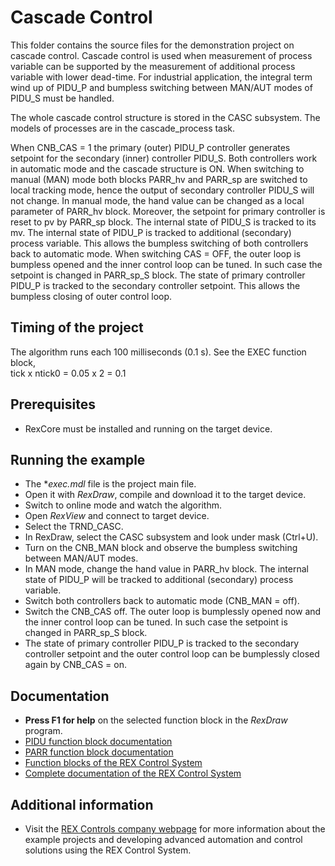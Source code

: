 ﻿Cascade Control 
===============

This folder contains the source files for the demonstration project on cascade 
control. Cascade control is used when measurement of process variable can be 
supported by the measurement of additional process variable with lower 
dead-time. For industrial application, the integral term wind up of PIDU_P and 
bumpless switching between MAN/AUT modes of PIDU_S must be handled.

The whole cascade control structure is stored in the CASC subsystem. The models
of processes are in the cascade_process task.

When CNB_CAS = 1 the primary (outer) PIDU_P controller generates setpoint for 
the secondary (inner) controller PIDU_S. Both controllers work in automatic mode 
and the cascade structure is ON. When switching to manual (MAN) mode both blocks 
PARR_hv and PARR_sp are switched to local tracking mode, hence the output of 
secondary controller PIDU_S will not change. In manual mode, the hand value can 
be changed as a local parameter of PARR_hv block. Moreover, the setpoint for 
primary controller is reset to pv by PARR_sp block. The internal state of PIDU_S 
is tracked to its mv. The internal state of PIDU_P is tracked to additional 
(secondary) process variable. This allows the bumpless switching of both 
controllers back to automatic mode. When switching CAS = OFF, the outer loop is 
bumpless opened and the inner control loop can be tuned. In such case the 
setpoint is changed in PARR_sp_S block. The state of primary controller PIDU_P 
is tracked to the secondary controller setpoint. This allows the bumpless 
closing of outer control loop.
 
## Timing of the project ##

The algorithm runs each 100 milliseconds (0.1 s). See the EXEC function block,  
tick x ntick0 = 0.05 x 2 = 0.1 

## Prerequisites ##
- RexCore must be installed and running on the target device.

## Running the example ##
- The **exec.mdl* file is the project main file.
- Open it with *RexDraw*, compile and download it to the target device.
- Switch to online mode and watch the algorithm.
- Open *RexView* and connect to target device.
- Select the TRND_CASC.
- In RexDraw, select the CASC subsystem and look under mask (Ctrl+U).
- Turn on the CNB_MAN block and observe the bumpless switching between MAN/AUT modes.
- In MAN mode, change the hand value in PARR_hv block. The internal state of 
PIDU_P will be tracked to additional (secondary) process variable.
- Switch both controllers back to automatic mode (CNB_MAN = off).
- Switch the CNB_CAS off. The outer loop is bumplessly opened now and the inner
control loop can be tuned. In such case the setpoint is changed in PARR_sp_S block.
- The state of primary controller PIDU_P is tracked to the secondary controller 
setpoint and the outer control loop can be bumplessly closed again by CNB_CAS = on.

## Documentation ##

- **Press F1 for help** on the selected function block in the *RexDraw* program.
- [PIDU function block documentation](https://www.rexcontrols.com/media/2.50.1/doc/ENGLISH/MANUALS/BRef/PIDU.html)
- [PARR function block documentation](https://www.rexcontrols.com/media/2.50.1/doc/ENGLISH/MANUALS/BRef/PARR.html)
- [Function blocks of the REX Control System](https://www.rexcontrols.com/media/2.50.1/doc/ENGLISH/MANUALS/BRef/BRef_ENG.html)
- [Complete documentation of the REX Control System](http://www.rexcontrols.com/documentation-and-support)

## Additional information ##

- Visit the [REX Controls company webpage](http://www.rexcontrols.com) 
for more information about the example projects and developing advanced 
automation and control solutions using the REX Control System.